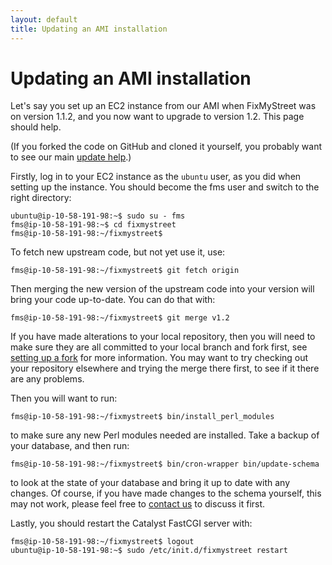 ```yaml
---
layout: default
title: Updating an AMI installation
---
```


# Updating an AMI installation

<p class="lead">Let's say you set up an EC2 instance from our AMI when FixMyStreet was on
version 1.1.2, and you now want to upgrade to version 1.2. This page should
help.</p>

(If you forked the code on GitHub and cloned it yourself, you probably want to see our
main [update help](/updating/).)

Firstly, log in to your EC2 instance as the `ubuntu` user, as you did when
setting up the instance. You should become the fms user and switch to the right
directory:

    ubuntu@ip-10-58-191-98:~$ sudo su - fms
    fms@ip-10-58-191-98:~$ cd fixmystreet
    fms@ip-10-58-191-98:~/fixmystreet$

To fetch new upstream code, but not yet use it, use:

    fms@ip-10-58-191-98:~/fixmystreet$ git fetch origin

Then merging the new version of the upstream code into your version will bring
your code up-to-date.  You can do that with:

    fms@ip-10-58-191-98:~/fixmystreet$ git merge v1.2

If you have made alterations to your local repository, then you will need to
make sure they are all committed to your local branch and fork first, see
[setting up a fork](/feeding-back/) for more information. You may want
to try checking out your repository elsewhere and trying the merge there first,
to see if it there are any problems.

Then you will want to run:
    
    fms@ip-10-58-191-98:~/fixmystreet$ bin/install_perl_modules

to make sure any new Perl modules needed are installed. Take a backup of
your database, and then run:

    fms@ip-10-58-191-98:~/fixmystreet$ bin/cron-wrapper bin/update-schema

to look at the state of your database and bring it up to date with any changes.
Of course, if you have made changes to the schema yourself, this may not work,
please feel free to [contact us](/community/) to discuss it first.

Lastly, you should restart the Catalyst FastCGI server with:

    fms@ip-10-58-191-98:~/fixmystreet$ logout
    ubuntu@ip-10-58-191-98:~$ sudo /etc/init.d/fixmystreet restart

